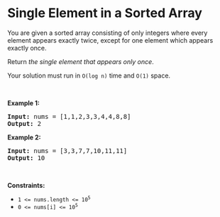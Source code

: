 # Single Element in a Sorted Array

<p>You are given a sorted array consisting of only integers where every element appears exactly twice, except for one element which appears exactly once.</p>

<p>Return <em>the single element that appears only once</em>.</p>

<p>Your solution must run in <code>O(log n)</code> time and <code>O(1)</code> space.</p>

<p>&nbsp;</p>
<p><strong class="example">Example 1:</strong></p>
<pre><strong>Input:</strong> nums = [1,1,2,3,3,4,4,8,8]
<strong>Output:</strong> 2
</pre><p><strong class="example">Example 2:</strong></p>
<pre><strong>Input:</strong> nums = [3,3,7,7,10,11,11]
<strong>Output:</strong> 10
</pre>
<p>&nbsp;</p>
<p><strong>Constraints:</strong></p>

<ul>
	<li><code>1 &lt;= nums.length &lt;= 10<sup>5</sup></code></li>
	<li><code>0 &lt;= nums[i] &lt;= 10<sup>5</sup></code></li>
</ul>
